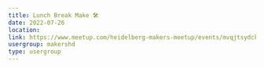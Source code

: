 ```yaml
---
title: Lunch Break Make 🛠️
date: 2022-07-26
location: 
link: https://www.meetup.com/heidelberg-makers-meetup/events/mvqjtsydckbjc/
usergroup: makershd
type: usergroup
---
```

